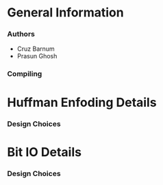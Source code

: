 # General Information

### Authors

- Cruz Barnum
- Prasun Ghosh

### Compiling

# Huffman Enfoding Details

### Design Choices

# Bit IO Details

### Design Choices
